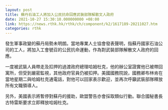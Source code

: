 ```yaml
---
layout: post
title: 蘇丹石油工人將加入公民抗命回應武裝部隊解散文人政府
date: 2021-10-27 15:30:10.000000000 +08:00
link: https://news.rthk.hk/rthk/ch/component/k2/1617189-20211027.htm
categories: rthk
---
```


發生軍事政變的蘇丹局勢未明朗。當地專業人士協會發表聲明，指蘇丹國家石油公司的工人，將加入工會號召的公民抗命運動，作為對武裝部隊解散文人政府的回應。

一度被武裝人員帶走及扣押的過渡政府總理哈姆杜克，他的辦公室證實他已被帶回寓所，但受到嚴密監視，其他政府官員仍被扣押。美國國務院說，國務卿布林肯在當地星期二與哈姆杜克通電話，對他可以回家表示歡迎，並再次呼籲武裝部隊釋放所有文職領導人。

另外，美國表示將暫停對蘇丹的援助，歐盟警告亦會採取類似行動。聯合國秘書長古特雷斯要求立即釋放哈姆杜克。
